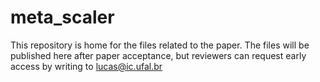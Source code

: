 # meta_scaler
This repository is home for the files related to the paper. The files will be published here after paper acceptance, but reviewers can request early access by writing to lucas@ic.ufal.br

